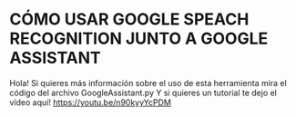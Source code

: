# CÓMO USAR GOOGLE SPEACH RECOGNITION JUNTO A GOOGLE ASSISTANT
Hola! Si quieres más información sobre el uso de esta herramienta mira el código del archivo GoogleAssistant.py
Y si quieres un tutorial te dejo el vídeo aquí! https://youtu.be/n90kyyYcPDM
